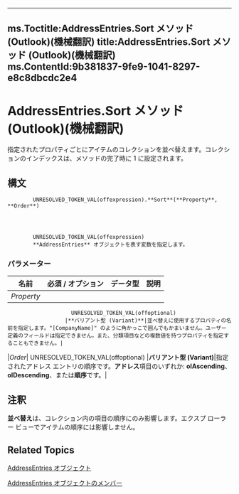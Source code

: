 

---
ms.Toctitle:AddressEntries.Sort メソッド (Outlook)(機械翻訳)
title:AddressEntries.Sort メソッド (Outlook)(機械翻訳)
ms.ContentId:9b381837-9fe9-1041-8297-e8c8dbcdc2e4
---
# AddressEntries.Sort メソッド (Outlook)(機械翻訳)




指定されたプロパティごとにアイテムのコレクションを並べ替えます。コレクションのインデックスは、メソッドの完了時に 1 に設定されます。

## 構文

            UNRESOLVED_TOKEN_VAL(offexpression).**Sort**(**Property**, **Order**)




            UNRESOLVED_TOKEN_VAL(offexpression)
            **AddressEntries** オブジェクトを表す変数を指定します。

### パラメーター

|**名前**|**必須 / オプション**|**データ型**|**説明**|
|---|---|---|---|
|*Property*|
                        UNRESOLVED_TOKEN_VAL(offoptional)
                      |**バリアント型 (Variant)**|並べ替えに使用するプロパティの名前を指定します。"[CompanyName]" のように角かっこで囲んでもかまいません。ユーザー定義のフィールドは指定できません。また、分類項目などの複数値を持つプロパティを指定することもできません。|
|*Order*|
                        UNRESOLVED_TOKEN_VAL(offoptional)
                      |**バリアント型 (Variant)**|指定されたアドレス エントリの順序です。**アドレス**項目のいずれか: **olAscending**、 **olDescending**、または**順序**です。|





## 注釈
**並べ替え**は、コレクション内の項目の順序にのみ影響します。エクスプ ローラー ビューでアイテムの順序には影響しません。



## Related Topics

[AddressEntries オブジェクト](db91b717-07c6-d1f2-c545-b766ee1f0c6b.md)

[AddressEntries オブジェクトのメンバー](1a38c073-06f9-06ad-4483-21ad59143f14.md)




